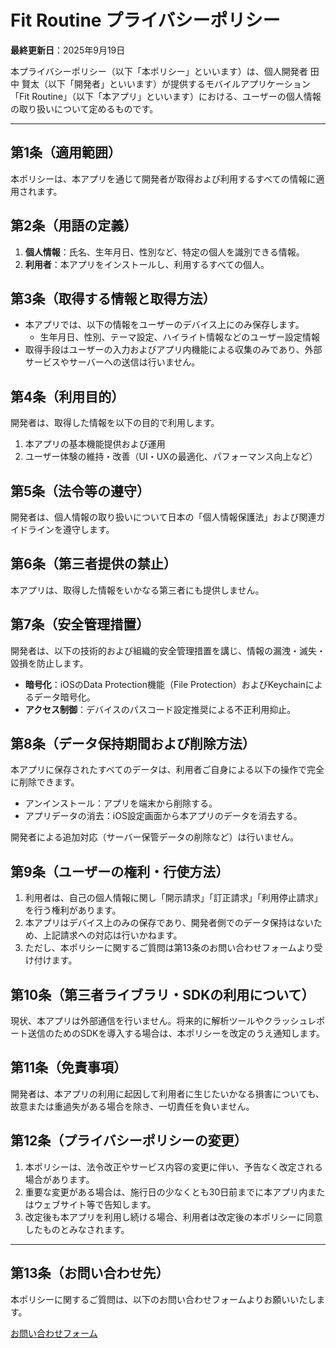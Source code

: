 # Fit Routine プライバシーポリシー

**最終更新日**：2025年9月19日

本プライバシーポリシー（以下「本ポリシー」といいます）は、個人開発者 田中 賢太（以下「開発者」といいます）が提供するモバイルアプリケーション「Fit Routine」（以下「本アプリ」といいます）における、ユーザーの個人情報の取り扱いについて定めるものです。

---

## 第1条（適用範囲）

本ポリシーは、本アプリを通じて開発者が取得および利用するすべての情報に適用されます。

## 第2条（用語の定義）

1. **個人情報**：氏名、生年月日、性別など、特定の個人を識別できる情報。
2. **利用者**：本アプリをインストールし、利用するすべての個人。

## 第3条（取得する情報と取得方法）

- 本アプリでは、以下の情報をユーザーのデバイス上にのみ保存します。
  - 生年月日、性別、テーマ設定、ハイライト情報などのユーザー設定情報
- 取得手段はユーザーの入力およびアプリ内機能による収集のみであり、外部サービスやサーバーへの送信は行いません。

## 第4条（利用目的）

開発者は、取得した情報を以下の目的で利用します。

1. 本アプリの基本機能提供および運用
2. ユーザー体験の維持・改善（UI・UXの最適化、パフォーマンス向上など）

## 第5条（法令等の遵守）

開発者は、個人情報の取り扱いについて日本の「個人情報保護法」および関連ガイドラインを遵守します。

## 第6条（第三者提供の禁止）

本アプリは、取得した情報をいかなる第三者にも提供しません。

## 第7条（安全管理措置）

開発者は、以下の技術的および組織的安全管理措置を講じ、情報の漏洩・滅失・毀損を防止します。

- **暗号化**：iOSのData Protection機能（File Protection）およびKeychainによるデータ暗号化。
- **アクセス制御**：デバイスのパスコード設定推奨による不正利用抑止。

## 第8条（データ保持期間および削除方法）

本アプリに保存されたすべてのデータは、利用者ご自身による以下の操作で完全に削除できます。

- アンインストール：アプリを端末から削除する。
- アプリデータの消去：iOS設定画面から本アプリのデータを消去する。

開発者による追加対応（サーバー保管データの削除など）は行いません。

## 第9条（ユーザーの権利・行使方法）

1. 利用者は、自己の個人情報に関し「開示請求」「訂正請求」「利用停止請求」を行う権利があります。
2. 本アプリはデバイス上のみの保存であり、開発者側でのデータ保持はないため、上記請求への対応は行いかねます。
3. ただし、本ポリシーに関するご質問は第13条のお問い合わせフォームより受け付けます。

## 第10条（第三者ライブラリ・SDKの利用について）

現状、本アプリは外部通信を行いません。将来的に解析ツールやクラッシュレポート送信のためのSDKを導入する場合は、本ポリシーを改定のうえ通知します。

## 第11条（免責事項）

開発者は、本アプリの利用に起因して利用者に生じたいかなる損害についても、故意または重過失がある場合を除き、一切責任を負いません。

## 第12条（プライバシーポリシーの変更）

1. 本ポリシーは、法令改正やサービス内容の変更に伴い、予告なく改定される場合があります。
2. 重要な変更がある場合は、施行日の少なくとも30日前までに本アプリ内またはウェブサイト等で告知します。
3. 改定後も本アプリを利用し続ける場合、利用者は改定後の本ポリシーに同意したものとみなされます。

---

## 第13条（お問い合わせ先）

本ポリシーに関するご質問は、以下のお問い合わせフォームよりお願いいたします。

[お問い合わせフォーム](https://docs.google.com/forms/d/e/1FAIpQLScxm5fWDwRXDHnh1nadbTifBAKVM-Im4d0Ls6LSeI09bk6WCQ/viewform?usp=pp_url&entry.929544106=pp)
